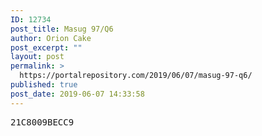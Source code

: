 ```yaml
---
ID: 12734
post_title: Masug 97/Q6
author: Orion Cake
post_excerpt: ""
layout: post
permalink: >
  https://portalrepository.com/2019/06/07/masug-97-q6/
published: true
post_date: 2019-06-07 14:33:58
---
```

<pre>21C8009BECC9</pre>